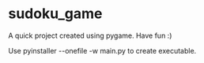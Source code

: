 # sudoku_game

A quick project created using pygame.
Have fun :)

Use pyinstaller --onefile -w main.py to create executable.